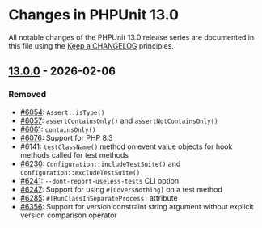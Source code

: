 # Changes in PHPUnit 13.0

All notable changes of the PHPUnit 13.0 release series are documented in this file using the [Keep a CHANGELOG](https://keepachangelog.com/) principles.

## [13.0.0] - 2026-02-06

### Removed

* [#6054](https://github.com/sebastianbergmann/phpunit/issues/6054): `Assert::isType()`
* [#6057](https://github.com/sebastianbergmann/phpunit/issues/6057): `assertContainsOnly()` and `assertNotContainsOnly()`
* [#6061](https://github.com/sebastianbergmann/phpunit/issues/6061): `containsOnly()`
* [#6076](https://github.com/sebastianbergmann/phpunit/issues/6076): Support for PHP 8.3
* [#6141](https://github.com/sebastianbergmann/phpunit/issues/6141): `testClassName()` method on event value objects for hook methods called for test methods
* [#6230](https://github.com/sebastianbergmann/phpunit/issues/6230): `Configuration::includeTestSuite()` and `Configuration::excludeTestSuite()`
* [#6241](https://github.com/sebastianbergmann/phpunit/issues/6241): `--dont-report-useless-tests` CLI option
* [#6247](https://github.com/sebastianbergmann/phpunit/issues/6247): Support for using `#[CoversNothing]` on a test method
* [#6285](https://github.com/sebastianbergmann/phpunit/issues/6285): `#[RunClassInSeparateProcess]` attribute
* [#6356](https://github.com/sebastianbergmann/phpunit/issues/6356): Support for version constraint string argument without explicit version comparison operator

[13.0.0]: https://github.com/sebastianbergmann/phpunit/compare/12.5...main
